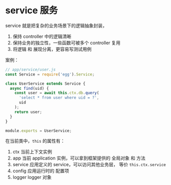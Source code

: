 # service 服务

service 就是把复杂的业务场景下的逻辑抽象封装，

1. 保持 controller 中的逻辑清晰
2. 保持业务的独立性，一些函数可被多个 controller 复用
3. 将逻辑 和 展现分离，更容易写测试用例

案例：

```js
// app/service/user.js
const Service = require('egg').Service;

class UserService extends Service {
  async find(uid) {
    const user = await this.ctx.db.query(
      'select * from user where uid = ?',
      uid
    );
    return user;
  }
}

module.exports = UserService;
```

在当前类中，`this` 的属性有：

1. ctx 当前上下文实例
2. app 当前 application 实例，可以拿到框架提供的 全局对象 和 方法
3. service 应用定义的 service，可以访问其他业务层， 等价 `this.ctx.service`
4. config 应用运行时的 配置项
5. logger logger 对象
